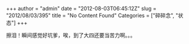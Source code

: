 +++
author = "admin"
date = "2012-08-03T06:45:12Z"
slug = "2012/08/03/395"
title = "No Content Found"
Categories = ["碎碎念", "状态"]
+++

擦泪！瞬间感觉好坑爹，唉，到了大四还要当苦力啊。。。
